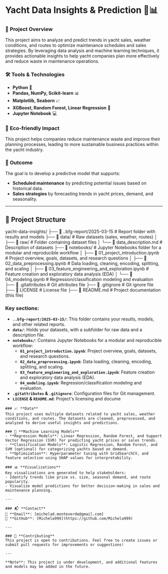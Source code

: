 # Yacht Data Insights & Prediction 🚢📊

### 📌 **Project Overview**  
This project aims to analyze and predict trends in yacht sales, weather conditions, and routes to optimize maintenance schedules and sales strategies. By leveraging data analysis and machine learning techniques, it provides actionable insights to help yacht companies plan more effectively and reduce waste in maintenance operations.

### 🛠 **Tools & Technologies**
- **Python** 🐍
- **Pandas, NumPy, Scikit-learn** 📊
- **Matplotlib, Seaborn** 📈
- **XGBoost, Random Forest, Linear Regression** 🧠
- **Jupyter Notebook** 💻

### 🌱 **Eco-friendly Impact**  
This project helps companies reduce maintenance waste and improve their planning processes, leading to more sustainable business practices within the yacht industry.

### 🚀 **Outcome**  
The goal is to develop a predictive model that supports:
- **Scheduled maintenance** by predicting potential issues based on historical data.
- **Sales strategies** by forecasting trends in yacht prices, demand, and seasonality.

---

## 📂 **Project Structure**
yacht-data-insights/
├── 📂 ..bfg-report/2025-03-15 # Report folder with results and models
├── 📂 data/ # Raw datasets (sales, weather, routes) │ 
├── 📂 raw/ # Folder containing dataset files │ 
└── 📜 data_description.md # Description of datasets 
├── 📂 notebooks/ # Jupyter Notebooks folder for a modular and reproducible workflow │ 
├── 📜 01_project_introduction.ipynb # Project overview, goals, datasets, and research questions │
├── 📜 02_data_preprocessing.ipynb # Data loading, cleaning, encoding, splitting, and scaling │ 
├── 📜 03_feature_engineering_and_exploration.ipynb # Feature creation and exploratory data analysis (EDA) │ 
└── 📜 04_modeling.ipynb # Regression/classification modeling and evaluation
├── 📜 .gitattributes # Git attributes file 
├── 📜 .gitignore # Git ignore file
├── 📜 LICENSE # License file 
├── 📜 README.md # Project documentation (this file)

### Key sections:
- **`..bfg-report/2025-03-15/`**: This folder contains your results, models, and other related reports.
- **`data/`**: Holds your datasets, with a subfolder for raw data and a description file.
- **`notebooks/`**: Contains Jupyter Notebooks for a modular and reproducible workflow:
  - **`01_project_introduction.ipynb`**: Project overview, goals, datasets, and research questions.
  - **`02_data_preprocessing.ipynb`**: Data loading, cleaning, encoding, splitting, and scaling.
  - **`03_feature_engineering_and_exploration.ipynb`**: Feature creation and exploratory data analysis (EDA).
  - **`04_modeling.ipynb`**: Regression/classification modeling and evaluation.
- **`.gitattributes` & `.gitignore`**: Configuration files for Git management.
- **`LICENSE` & `README.md`**: Project's licensing and docume

  
```
### 📈 **Data**
This project uses multiple datasets related to yacht sales, weather conditions, and routes. The datasets are cleaned, preprocessed, and analyzed to derive useful insights and predictions.

### 🧠 **Machine Learning Models**
- **Regression Models**: Linear Regression, Random Forest, and Support Vector Regression (SVR) for predicting yacht prices or sales trends.
- **Classification Models**: Logistic Regression, Random Forest, and SVM (optional) for categorizing yachts based on demand.
- **Optimization**: Hyperparameter tuning with GridSearchCV, and feature selection using SHAP values for interpretability.

### 📊 **Visualizations**
Key visualizations are generated to help stakeholders:
- Identify trends like price vs. size, seasonal demand, and route popularity.
- Visualize model predictions for better decision-making in sales and maintenance planning.

---

### 📬 **Contact**
📧 **Email**: [michelad.monteverde@gmail.com]  
📌 **GitHub**: [Michela999](https://github.com/Michela999)

---

### 📢 **Contributing**
This project is open to contributions. Feel free to create issues or submit pull requests for improvements or suggestions!

---

**Note**: This project is under development, and additional features and models may be added in the future.
